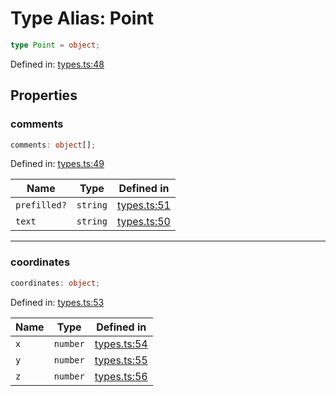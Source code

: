 # Type Alias: Point

```ts
type Point = object;
```

Defined in: [types.ts:48](https://github.com/thewtex/niivue/blob/main/packages/niivue/src/types.ts#L48)

## Properties

### comments

```ts
comments: object[];
```

Defined in: [types.ts:49](https://github.com/thewtex/niivue/blob/main/packages/niivue/src/types.ts#L49)

| Name         | Type     | Defined in                                                                                  |
| ------------ | -------- | ------------------------------------------------------------------------------------------- |
| `prefilled?` | `string` | [types.ts:51](https://github.com/thewtex/niivue/blob/main/packages/niivue/src/types.ts#L51) |
| `text`       | `string` | [types.ts:50](https://github.com/thewtex/niivue/blob/main/packages/niivue/src/types.ts#L50) |

---

### coordinates

```ts
coordinates: object;
```

Defined in: [types.ts:53](https://github.com/thewtex/niivue/blob/main/packages/niivue/src/types.ts#L53)

| Name | Type     | Defined in                                                                                  |
| ---- | -------- | ------------------------------------------------------------------------------------------- |
| `x`  | `number` | [types.ts:54](https://github.com/thewtex/niivue/blob/main/packages/niivue/src/types.ts#L54) |
| `y`  | `number` | [types.ts:55](https://github.com/thewtex/niivue/blob/main/packages/niivue/src/types.ts#L55) |
| `z`  | `number` | [types.ts:56](https://github.com/thewtex/niivue/blob/main/packages/niivue/src/types.ts#L56) |
